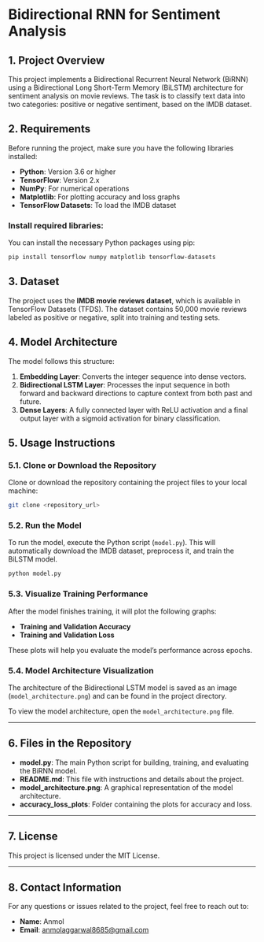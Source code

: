 

# **Bidirectional RNN for Sentiment Analysis**

## **1. Project Overview**
This project implements a Bidirectional Recurrent Neural Network (BiRNN) using a Bidirectional Long Short-Term Memory (BiLSTM) architecture for sentiment analysis on movie reviews. The task is to classify text data into two categories: positive or negative sentiment, based on the IMDB dataset.

## **2. Requirements**

Before running the project, make sure you have the following libraries installed:

- **Python**: Version 3.6 or higher
- **TensorFlow**: Version 2.x
- **NumPy**: For numerical operations
- **Matplotlib**: For plotting accuracy and loss graphs
- **TensorFlow Datasets**: To load the IMDB dataset

### **Install required libraries**:

You can install the necessary Python packages using pip:

```bash
pip install tensorflow numpy matplotlib tensorflow-datasets
```

## **3. Dataset**
The project uses the **IMDB movie reviews dataset**, which is available in TensorFlow Datasets (TFDS). The dataset contains 50,000 movie reviews labeled as positive or negative, split into training and testing sets.

## **4. Model Architecture**
The model follows this structure:
1. **Embedding Layer**: Converts the integer sequence into dense vectors.
2. **Bidirectional LSTM Layer**: Processes the input sequence in both forward and backward directions to capture context from both past and future.
3. **Dense Layers**: A fully connected layer with ReLU activation and a final output layer with a sigmoid activation for binary classification.

## **5. Usage Instructions**

### **5.1. Clone or Download the Repository**
Clone or download the repository containing the project files to your local machine:

```bash
git clone <repository_url>
```

### **5.2. Run the Model**
To run the model, execute the Python script (`model.py`). This will automatically download the IMDB dataset, preprocess it, and train the BiLSTM model.

```bash
python model.py
```

### **5.3. Visualize Training Performance**
After the model finishes training, it will plot the following graphs:
- **Training and Validation Accuracy**
- **Training and Validation Loss**

These plots will help you evaluate the model’s performance across epochs.

### **5.4. Model Architecture Visualization**
The architecture of the Bidirectional LSTM model is saved as an image (`model_architecture.png`) and can be found in the project directory.

To view the model architecture, open the `model_architecture.png` file.

---

## **6. Files in the Repository**
- **model.py**: The main Python script for building, training, and evaluating the BiRNN model.
- **README.md**: This file with instructions and details about the project.
- **model_architecture.png**: A graphical representation of the model architecture.
- **accuracy_loss_plots**: Folder containing the plots for accuracy and loss.

---

## **7. License**
This project is licensed under the MIT License.

---

## **8. Contact Information**
For any questions or issues related to the project, feel free to reach out to:

- **Name**: Anmol
- **Email**: anmolaggarwal8685@gmail.com



